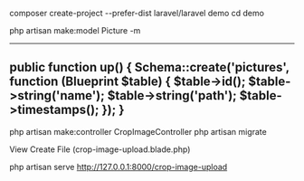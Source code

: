 composer create-project --prefer-dist laravel/laravel demo
cd demo

php artisan make:model Picture -m

--------------------------------------------------------------------
public function up()
{
    Schema::create('pictures', function (Blueprint $table) {
        $table->id();
        $table->string('name');
        $table->string('path');
        $table->timestamps();
    });
}
--------------------------------------------------------------------

php artisan make:controller CropImageController
php artisan migrate


View Create File (crop-image-upload.blade.php)


php artisan serve
http://127.0.0.1:8000/crop-image-upload

